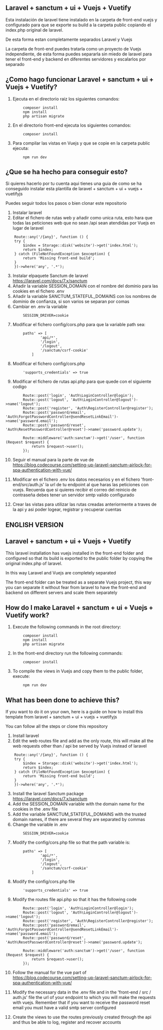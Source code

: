 ## Laravel + sanctum + ui + Vuejs + Vuetify

Esta instalación de laravel tiene instalado en la carpeta de front-end vuejs y configurado para que se exporte su build a la carpeta public copiando el index.php original de laravel.

De esta forma estan completamente separados Laravel y Vuejs

La carpeta de front-end puedes tratarla como un proyecto de Vuejs independiente, de esta forma puedes separarla sin miedo de laravel para tener el front-end y backend en diferentes servidores y escalarlos por separado

## ¿Como hago funcionar Laravel + sanctum + ui + Vuejs + Vuetify?

1. Ejecuta en el directorio raiz los siguientes comandos:
```
        composer install
        npm install
        php artisan migrate
```
2. En el directorio front-end ejecuta los siguientes comandos:
```
        composer install
```
3. Para compilar las vistas en Vuejs y que se copie en la carpeta public ejecuta:
```
        npm run dev
```

## ¿Que se ha hecho para conseguir esto?

Si quieres hacerlo por tu cuenta aqui tienes una guia de como se ha conseguido instalar esta plantilla de laravel + sanctum + ui + vuejs + vuetifyjs

Puedes seguir todos los pasos o bien clonar este repositorio 

1. Instalar laravel
2. Editar el fichero de rutas web y añadir como unica ruta, esto hara que todas las peticiones web que no sean /api sean atendidas por Vuejs en lugar de laravel
```
    Route::any('/{any}', function () {
    try {
        $index = Storage::disk('website')->get('index.html');
        return $index;
    } catch (FileNotFoundException $exception) {
        return 'Missing front-end build';
    }
    })->where('any', '.*');
```
3. Instalar elpaquete Sanctum de laravel https://laravel.com/docs/7.x/sanctum
4. Añadir la variable SESSION_DOMAIN con el nombre del dominio para las cookies en el fichero .env
5. Añadir la variable SANCTUM_STATEFUL_DOMAINS con los nombres de dominio de confianza, si son varios se separan por comas
6. Cambiar en .env la variable 
```
        SESSION_DRIVER=cookie
```
7. Modificar el fichero config/cors.php para que la variable path sea:
```
        paths' => [
                'api/*',
                '/login',
                '/logout',
                '/sanctum/csrf-cookie'
            ]
```
8. Modificar el fichero config/cors.php
```     
        'supports_credentials' => true 
```

9. Modificar el fichero de rutas api.php para que quede con el siguiente codigo
```
        Route::post('login', 'Auth\LoginController@login');
        Route::post('logout', 'Auth\LoginController@logout')->name('logout');
        Route::post('register', 'Auth\RegisterController@register');
        Route::post('password/email', 'Auth\ForgotPasswordController@sendResetLinkEmail')->name('password.email');
        Route::post('password/reset', 'Auth\ResetPasswordController@reset')->name('password.update');

        Route::middleware('auth:sanctum')->get('/user', function (Request $request) {
            return $request->user();
        });
```

10. Seguir el manual para la parte de vue de https://blog.codecourse.com/setting-up-laravel-sanctum-airlock-for-spa-authentication-with-vue/

11. Modificar en el fichero .env los datos necesarios y en el fichero 'front-end/src/auth.js' la url de tu endpoint al que haras las peticiones con vuejs. Recuerda que si quieres recibir el correo del reinicio de contraseña debes tener un servidor smtp valido configurado

12. Crear las vistas para utilizar las rutas creadas anteriormente a traves de la api y asi poder logear, registrar y recuperar cuentas

## ENGLISH VERSION

## Laravel + sanctum + ui + Vuejs + Vuetify

This laravel installation has vuejs installed in the front-end folder and configured so that its build is exported to the public folder by copying the original index.php of laravel.

In this way Laravel and Vuejs are completely separated

The front-end folder can be treated as a separate Vuejs project, this way you can separate it without fear from laravel to have the front-end and backend on different servers and scale them separately

## How do I make Laravel + sanctum + ui + Vuejs + Vuetify work?

1. Execute the following commands in the root directory:
```
        composer install
        npm install
        php artisan migrate
```
2. In the front-end directory run the following commands:
```
        composer install
```
3. To compile the views in Vuejs and copy them to the public folder, execute:
```
        npm run dev
```

## What has been done to achieve this?

If you want to do it on your own, here is a guide on how to install this template from laravel + sanctum + ui + vuejs + vuetifyjs

You can follow all the steps or clone this repository

1. Install laravel
2. Edit the web routes file and add as the only route, this will make all the web requests other than / api be served by Vuejs instead of laravel
```
    Route::any('/{any}', function () {
    try {
        $index = Storage::disk('website')->get('index.html');
        return $index;
    } catch (FileNotFoundException $exception) {
        return 'Missing front-end build';
    }
    })->where('any', '.*');
```
3. Install the laravel Sanctum package https://laravel.com/docs/7.x/sanctum
4. Add the SESSION_DOMAIN variable with the domain name for the cookies in the .env file
5. Add the variable SANCTUM_STATEFUL_DOMAINS with the trusted domain names, if there are several they are separated by commas
6. Change the variable in .env
```
        SESSION_DRIVER=cookie
```
7. Modify the config/cors.php file so that the path variable is:

```
        paths' => [
                'api/*',
                '/login',
                '/logout',
                '/sanctum/csrf-cookie'
            ]
```
8. Modify the config/cors.php file
```     
        'supports_credentials' => true 
```
9. Modify the routes file api.php so that it has the following code
```
        Route::post('login', 'Auth\LoginController@login');
        Route::post('logout', 'Auth\LoginController@logout')->name('logout');
        Route::post('register', 'Auth\RegisterController@register');
        Route::post('password/email', 'Auth\ForgotPasswordController@sendResetLinkEmail')->name('password.email');
        Route::post('password/reset', 'Auth\ResetPasswordController@reset')->name('password.update');

        Route::middleware('auth:sanctum')->get('/user', function (Request $request) {
            return $request->user();
        });
```
10. Follow the manual for the vue part of https://blog.codecourse.com/setting-up-laravel-sanctum-airlock-for-spa-authentication-with-vue/

11. Modify the necessary data in the .env file and in the 'front-end / src / auth.js' file the url of your endpoint to which you will make the requests with vuejs. Remember that if you want to receive the password reset email you must have a valid smtp server configured

12. Create the views to use the routes previously created through the api and thus be able to log, register and recover accounts
